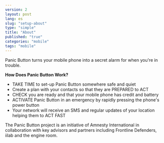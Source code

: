 ```yaml
---
version: 2
layout: post
lang: es
slug: "setup-about"
type: "simple"
title: "About"
published: "true"
categories: "mobile"
tags: "mobile"
---
```


Panic Button turns your mobile phone into a secret alarm for when you're in trouble.

**How Does Panic Button Work?**

  * TAKE TIME to set-up Panic Button somewhere safe and quiet
  * Create a plan with your contacts so that they are PREPARED to ACT
  * CHECK you are ready and that your mobile phone has credit and battery
  * ACTIVATE Panic Button in an emergency by rapidly pressing the phone's power button
  * Your network will receive an SMS and regular updates of your location helping them to ACT FAST

The Panic Button project is an initiative of Amnesty International in collaboration with key advisors and partners including Frontline Defenders, iilab and the engine room.